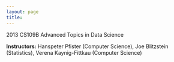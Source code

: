 ```yaml
---
layout: page
title:  
---
```


2013 CS109B Advanced Topics in Data Science 

**Instructors:** Hanspeter Pfister (Computer Science), Joe Blitzstein (Statistics), Verena Kaynig-Fittkau (Computer Science)





